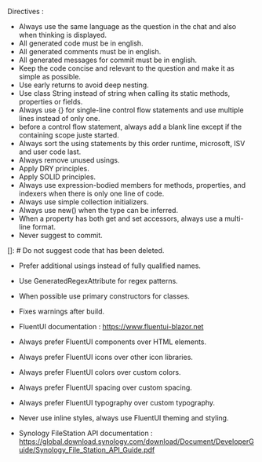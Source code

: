 Directives :
- Always use the same language as the question in the chat and also when thinking is displayed.
- All generated code must be in english.
- All generated comments must be in english.
- All generated messages for commit must be in english.
- Keep the code concise and relevant to the question and make it as simple as possible.
- Use early returns to avoid deep nesting.
- Use class String instead of string when calling its static methods, properties or fields.
- Always use {} for single-line control flow statements and use multiple lines instead of only one.
- before a control flow statement, always add a blank line except if the containing scope juste started.
- Always sort the using statements by this order runtime, microsoft, ISV and user code last.
- Always remove unused usings.
- Apply DRY principles.
- Apply SOLID principles.
- Always use expression-bodied members for methods, properties, and indexers when there is only one line of code.
- Always use simple collection initializers.
- Always use new() when the type can be inferred.
- When a property has both get and set accessors, always use a multi-line format.
- Never suggest to commit.

[]: # Do not suggest code that has been deleted.

- Prefer additional usings instead of fully qualified names.
- Use GeneratedRegexAttribute for regex patterns.
- When possible use primary constructors for classes.
- Fixes warnings after build.

- FluentUI documentation : https://www.fluentui-blazor.net
- Always prefer FluentUI components over HTML elements.
- Always prefer FluentUI icons over other icon libraries.
- Always prefer FluentUI colors over custom colors.
- Always prefer FluentUI spacing over custom spacing.
- Always prefer FluentUI typography over custom typography.
- Never use inline styles, always use FluentUI theming and styling.

- Synology FileStation API documentation : https://global.download.synology.com/download/Document/DeveloperGuide/Synology_File_Station_API_Guide.pdf